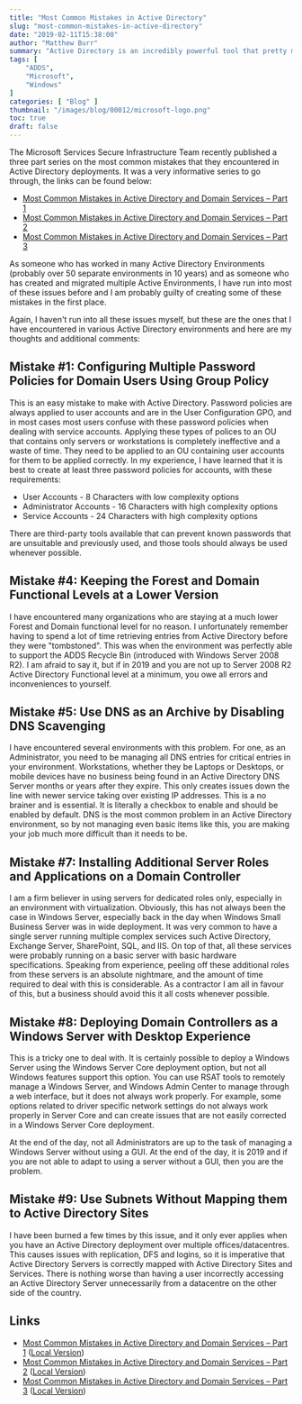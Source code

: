 ```yaml
---
title: "Most Common Mistakes in Active Directory"
slug: "most-common-mistakes-in-active-directory"
date: "2019-02-11T15:38:00"
author: "Matthew Burr"
summary: "Active Directory is an incredibly powerful tool that pretty much every business relies on for user authentication and management. That doesn't mean that people set it up properly though, and Microsoft has provided a very good guide on how to avoid those mistakes."
tags: [
    "ADDS",
    "Microsoft",
    "Windows"
]
categories: [ "Blog" ]
thumbnail: "/images/blog/00012/microsoft-logo.png"
toc: true
draft: false
---
```


The Microsoft Services Secure Infrastructure Team recently published a three part series on the most common mistakes that they encountered in Active Directory deployments. It was a very informative series to go through, the links can be found below:

* [Most Common Mistakes in Active Directory and Domain Services – Part 1](https://azurecloudai.blog/2018/12/31/most-common-mistakes-in-active-directory-and-domain-services-part-1/)
* [Most Common Mistakes in Active Directory and Domain Services – Part 2](https://azurecloudai.blog/2019/01/08/most-common-mistakes-in-active-directory-and-domain-services-part-2/)
* [Most Common Mistakes in Active Directory and Domain Services – Part 3](https://azurecloudai.blog/2019/01/27/most-common-mistakes-in-active-directory-and-domain-services-part-3/)

As someone who has worked in many Active Directory Environments (probably over 50 separate environments in 10 years) and as someone who has created and migrated multiple Active Environments, I have run into most of these issues before and I am probably guilty of creating some of these mistakes in the first place.

Again, I haven't run into all these issues myself, but these are the ones that I have encountered in various Active Directory environments and here are my thoughts and additional comments:

## Mistake #1: Configuring Multiple Password Policies for Domain Users Using Group Policy ##

This is an easy mistake to make with Active Directory. Password policies are always applied to user accounts and are in the User Configuration GPO, and in most cases most users confuse with these password policies when dealing with service accounts. Applying these types of polices to an OU that contains only servers or workstations is completely ineffective and a waste of time. They need to be applied to an OU containing user accounts for them to be applied correctly. In my experience, I have learned that it is best to create at least three password policies for accounts, with these requirements:

* User Accounts - 8 Characters with low complexity options
* Administrator Accounts - 16 Characters with high complexity options
* Service Accounts - 24 Characters with high complexity options

There are third-party tools available that can prevent known passwords that are unsuitable and previously used, and those tools should always be used whenever possible.

## Mistake #4: Keeping the Forest and Domain Functional Levels at a Lower Version ##

I have encountered many organizations who are staying at a much lower Forest and Domain functional level for no reason. I unfortunately remember having to spend a lot of time retrieving entries from Active Directory before they were "tombstoned". This was when the environment was perfectly able to support the ADDS Recycle Bin (introduced with Windows Server 2008 R2). I am afraid to say it, but if in 2019 and you are not up to Server 2008 R2 Active Directory Functional level at a minimum, you owe all errors and inconveniences to yourself.

## Mistake #5: Use DNS as an Archive by Disabling DNS Scavenging ##

I have encountered several environments with this problem. For one, as an Administrator, you need to be managing all DNS entries for critical entries in your environment. Workstations, whether they be Laptops or Desktops, or mobile devices have no business being found in an Active Directory DNS Server months or years after they expire. This only creates issues down the line with newer service taking over existing IP addresses. This is a no brainer and is essential. It is literally a checkbox to enable and should be enabled by default. DNS is the most common problem in an Active Directory environment, so by not managing even basic items like this, you are making your job much more difficult than it needs to be.

## Mistake #7: Installing Additional Server Roles and Applications on a Domain Controller ##

I am a firm believer in using servers for dedicated roles only, especially in an environment with virtualization. Obviously, this has not always been the case in Windows Server, especially back in the day when Windows Small Business Server was in wide deployment. It was very common to have a single server running multiple complex services such Active Directory, Exchange Server, SharePoint, SQL, and IIS. On top of that, all these services were probably running on a basic server with basic hardware specifications. Speaking from experience, peeling off these additional roles from these servers is an absolute nightmare, and the amount of time required to deal with this is considerable. As a contractor I am all in favour of this, but a business should avoid this it all costs whenever possible.

## Mistake #8: Deploying Domain Controllers as a Windows Server with Desktop Experience ##

This is a tricky one to deal with. It is certainly possible to deploy a Windows Server using the Windows Server Core deployment option, but not all Windows features support this option. You can use RSAT tools to remotely manage a Windows Server, and Windows Admin Center to manage through a web interface, but it does not always work properly. For example, some options related to driver specific network settings do not always work properly in Server Core and can create issues that are not easily corrected in a Windows Server Core deployment.

At the end of the day, not all Administrators are up to the task of managing a Windows Server without using a GUI. At the end of the day, it is 2019 and if you are not able to adapt to using a server without a GUI, then you are the problem.

## Mistake #9: Use Subnets Without Mapping them to Active Directory Sites ##

I have been burned a few times by this issue, and it only ever applies when you have an Active Directory deployment over multiple offices/datacentres. This causes issues with replication, DFS and logins, so it is imperative that Active Directory Servers is correctly mapped with Active Directory Sites and Services. There is nothing worse than having a user incorrectly accessing an Active Directory Server unnecessarily from a datacentre on the other side of the country.

## Links ##

* [Most Common Mistakes in Active Directory and Domain Services – Part 1](https://azurecloudai.blog/2018/12/31/most-common-mistakes-in-active-directory-and-domain-services-part-1/) ([Local Version](/docs/blog/00012/most-common-mistakes-in-active-directory-and-domain-services-part-1.pdf))
* [Most Common Mistakes in Active Directory and Domain Services – Part 2](https://azurecloudai.blog/2019/01/08/most-common-mistakes-in-active-directory-and-domain-services-part-2/) ([Local Version](/docs/blog/00012/most-common-mistakes-in-active-directory-and-domain-services-part-2.pdf))
* [Most Common Mistakes in Active Directory and Domain Services – Part 3](https://azurecloudai.blog/2019/01/27/most-common-mistakes-in-active-directory-and-domain-services-part-3/) ([Local Version](/docs/blog/00012/most-common-mistakes-in-active-directory-and-domain-services-part-3.pdf))
